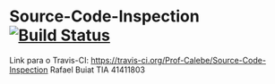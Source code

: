 Source-Code-Inspection [![Build Status](https://travis-ci.org/Prof-Calebe/Source-Code-Inspection.svg?branch=master)](https://travis-ci.org/Prof-Calebe/Source-Code-Inspection)
============================================================================================================

Link para o Travis-CI: https://travis-ci.org/Prof-Calebe/Source-Code-Inspection
Rafael Buiat TIA 41411803